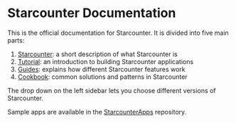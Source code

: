 # Starcounter Documentation

This is the official documentation for Starcounter. It is divided into five main parts:

1. [Starcounter](starcounter/): a short description of what Starcounter is
2. [Tutorial](tutorial/): an introduction to building Starcounter applications
3. [Guides](guides/): explains how different Starcounter features work
4. [Cookbook](cookbook/): common solutions and patterns in Starcounter

The drop down on the left sidebar lets you choose different versions of Starcounter.

Sample apps are available in the [StarcounterApps](https://github.com/Starcounterapps) repository.


